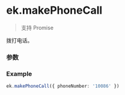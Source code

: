 # ek.makePhoneCall

> <Icon type="success" /> 支持 Promise

拨打电话。

### 参数

<Props :data="props" options />

### Example

```ts
ek.makePhoneCall({ phoneNumber: '10086' })
```

<script setup>
const props = [
    {
        name: "phoneNumber", 
        type: "string",
        default: "",
        required: true, 
        desc: "需要拨打的电话号码"
    },
]
</script>
